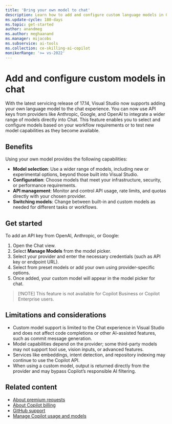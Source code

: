 ```yaml
---
title: 'Bring your own model to chat'
description: Learn how to add and configure custom language models in GitHub Copilot Chat in Visual Studio, by using API keys from other providers.
ms.update-cycle: 180-days
ms.topic: get-started
author: anandmeg
ms.author: meghaanand
ms.manager: mijacobs
ms.subservice: ai-tools
ms.collection: ce-skilling-ai-copilot
monikerRange: '>= vs-2022'
---
```

# Add and configure custom models in chat

With the latest servicing release of 17.14, Visual Studio now supports adding your own language model to the chat experience. You can now use API keys from providers like Anthropic, Google, and OpenAI to integrate a wider range of models directly into Chat. This feature enables you to select and configure models based on your workflow requirements or to test new model capabilities as they become available.

## Benefits

Using your own model provides the following capabilities:

- **Model selection**: Use a wider range of models, including new or experimental options, beyond those built into Visual Studio.
- **Configuration**: Choose models that meet your infrastructure, security, or performance requirements.
- **API management**: Monitor and control API usage, rate limits, and quotas directly with your chosen provider.
- **Switching models**: Change between built-in and custom models as needed for different tasks or workflows.

## Get started

To add an API key from OpenAI, Anthropic, or Google:

1. Open the Chat view. 
1. Select **Manage Models** from the model picker.
1. Select your provider and enter the necessary credentials (such as API key or endpoint URL). 
1. Select from preset models or add your own using provider-specific options. 
1. Once added, your custom model will appear in the model picker for chat. 

> [!NOTE] This feature is not available for Copilot Business or Copilot Enterprise users.

## Limitations and considerations

- Custom model support is limited to the Chat experience in Visual Studio and does not affect code completions or other AI-assisted features, such as commit message generation.
- Model capabilities depend on the provider; some third-party models may not support tool use, vision inputs, or advanced features.
- Services like embeddings, intent detection, and repository indexing may continue to use the Copilot API.
- When using a custom model, output is returned directly from the provider and may bypass Copilot’s responsible AI filtering.

## Related content

- [About premium requests](https://docs.github.com/copilot/managing-copilot/monitoring-usage-and-entitlements/about-premium-requests#premium-requests)
- [About Copilot billing](https://docs.github.com/copilot/managing-copilot/managing-copilot-as-an-individual-subscriber/billing-and-payments/about-billing-for-individual-copilot-plans)
- [GitHub support](https://support.github.com/)
- [Manage Copilot usage and models](copilot-usage-and-models.md)